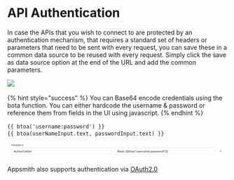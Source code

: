# API Authentication

In case the APIs that you wish to connect to are protected by an authentication mechanism, that requires a standard set of headers or parameters that need to be sent with every request, you can save these in a common data source to be reused with every request. Simply click the save as data source option at the end of the URL and add the common parameters.

![](../../../../.gitbook/assets/api-datasource.gif)

{% hint style="success" %}
You can Base64 encode credentials using the bota function. You can either hardcode the username & password or reference them from fields in the UI using javascript.
{% endhint %}

```text
{{ btoa('username:password') }}
{{ btoa(userNameInput.text, passwordInput.text) }}
```

![](../../../../.gitbook/assets/basic-authentication.png)

Appsmith also supports authentication via [OAuth2.0](oauth2-authentication.md)


